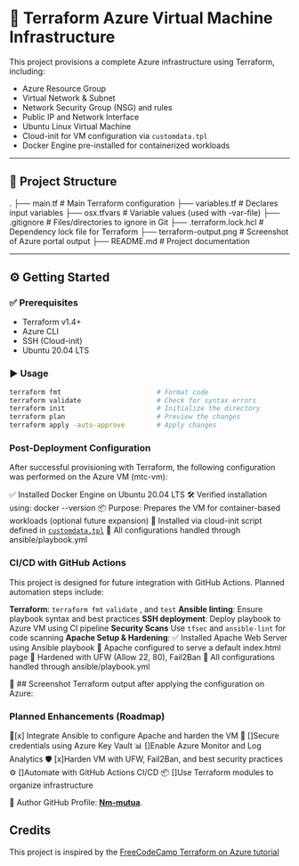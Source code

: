 # 🚀 Terraform Azure Virtual Machine Infrastructure

This project provisions a complete Azure infrastructure using Terraform, including:

- Azure Resource Group  
- Virtual Network & Subnet  
- Network Security Group (NSG) and rules  
- Public IP and Network Interface  
- Ubuntu Linux Virtual Machine  
- Cloud-init for VM configuration via `customdata.tpl`  
- Docker Engine pre-installed for containerized workloads  

---

## 📁 Project Structure

.
├── main.tf # Main Terraform configuration
├── variables.tf # Declares input variables
├── osx.tfvars # Variable values (used with -var-file)
├── .gitignore # Files/directories to ignore in Git
├── .terraform.lock.hcl # Dependency lock file for Terraform
├── terraform-output.png # Screenshot of Azure portal output
├── README.md # Project documentation

---

## ⚙️ Getting Started

### ✅ Prerequisites

- Terraform v1.4+
- Azure CLI
- SSH (Cloud-init)
- Ubuntu 20.04 LTS

### ▶️ Usage

```bash
terraform fmt                        # Format code
terraform validate                   # Check for syntax errors
terraform init                       # Initialize the directory
terraform plan                       # Preview the changes
terraform apply -auto-approve        # Apply changes
```

### Post-Deployment Configuration

After successful provisioning with Terraform, the following configuration was performed on the Azure VM (mtc-vm):

✅ Installed Docker Engine on Ubuntu 20.04 LTS
🛠️ Verified installation using: docker --version
📦 Purpose: Prepares the VM for container-based workloads (optional future expansion)
📜 Installed via cloud-init script defined in [`customdata.tpl`](./customdata.tpl)
📂 All configurations handled through ansible/playbook.yml

### CI/CD with GitHub Actions

This project is designed for future integration with GitHub Actions. Planned automation steps include:

**Terraform**: `terraform fmt` `validate` , and `test`
**Ansible linting**: Ensure playbook syntax and best practices
**SSH deployment**: Deploy playbook to Azure VM using CI pipeline
**Security Scans** Use `tfsec` and `ansible-lint` for code scanning
**Apache Setup & Hardening**:
  ✅ Installed Apache Web Server using Ansible playbook
  📄 Apache configured to serve a default index.html page
  🔐 Hardened with UFW (Allow 22, 80), Fail2Ban
  📂 All configurations handled through ansible/playbook.yml

📸 ## Screenshot
Terraform output after applying the configuration on Azure:

### Planned Enhancements (Roadmap)

 🔧[x] Integrate Ansible to configure Apache and harden the VM
 🔐 []Secure credentials using Azure Key Vault
 📊 []Enable Azure Monitor and Log Analytics
 🛡️ [x]Harden VM with UFW, Fail2Ban, and best security practices
 ⚙️ []Automate with GitHub Actions CI/CD
 📦 []Use Terraform modules to organize infrastructure

 👤 Author
GitHub Profile: [**Nm-mutua**](https:github.com/Nm-mutua).

## Credits
This project is inspired by the [FreeCodeCamp Terraform on Azure tutorial](https://www.youtube.com/watch?v=V53AHWun17s&list=WL&index=4)

